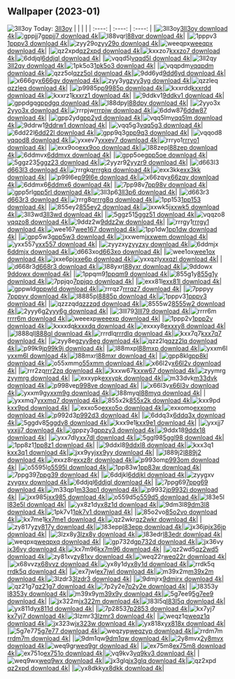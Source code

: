 ## Wallpaper (2023-01)
![3ll3oy](https://w.wallhaven.cc/full/3l/wallhaven-3ll3oy.jpg) Today: [3ll3oy](https://th.wallhaven.cc/small/3l/3ll3oy.jpg)
|      |      |      |
| :----: | :----: | :----: |
|![3ll3oy](https://th.wallhaven.cc/small/3l/3ll3oy.jpg)[3ll3oy download 4k](https://wallhaven.cc/w/3ll3oy)|![gppjj7](https://th.wallhaven.cc/small/gp/gppjj7.jpg)[gppjj7 download 4k](https://wallhaven.cc/w/gppjj7)|![l88vqr](https://th.wallhaven.cc/small/l8/l88vqr.jpg)[l88vqr download 4k](https://wallhaven.cc/w/l88vqr)|
|![1pppv3](https://th.wallhaven.cc/small/1p/1pppv3.jpg)[1pppv3 download 4k](https://wallhaven.cc/w/1pppv3)|![zyy29o](https://th.wallhaven.cc/small/zy/zyy29o.jpg)[zyy29o download 4k](https://wallhaven.cc/w/zyy29o)|![weeqpx](https://th.wallhaven.cc/small/we/weeqpx.jpg)[weeqpx download 4k](https://wallhaven.cc/w/weeqpx)|
|![qz2xpd](https://th.wallhaven.cc/small/qz/qz2xpd.jpg)[qz2xpd download 4k](https://wallhaven.cc/w/qz2xpd)|![kxxzo7](https://th.wallhaven.cc/small/kx/kxxzo7.jpg)[kxxzo7 download 4k](https://wallhaven.cc/w/kxxzo7)|![6ddjql](https://th.wallhaven.cc/small/6d/6ddjql.jpg)[6ddjql download 4k](https://wallhaven.cc/w/6ddjql)|
|![vqqd5l](https://th.wallhaven.cc/small/vq/vqqd5l.jpg)[vqqd5l download 4k](https://wallhaven.cc/w/vqqd5l)|![3ll2qy](https://th.wallhaven.cc/small/3l/3ll2qy.jpg)[3ll2qy download 4k](https://wallhaven.cc/w/3ll2qy)|![1pk5o3](https://th.wallhaven.cc/small/1p/1pk5o3.jpg)[1pk5o3 download 4k](https://wallhaven.cc/w/1pk5o3)|
|![vqqpdm](https://th.wallhaven.cc/small/vq/vqqpdm.jpg)[vqqpdm download 4k](https://wallhaven.cc/w/vqqpdm)|![qzz5ol](https://th.wallhaven.cc/small/qz/qzz5ol.jpg)[qzz5ol download 4k](https://wallhaven.cc/w/qzz5ol)|![9dd6yd](https://th.wallhaven.cc/small/9d/9dd6yd.jpg)[9dd6yd download 4k](https://wallhaven.cc/w/9dd6yd)|
|![x666gv](https://th.wallhaven.cc/small/x6/x666gv.jpg)[x666gv download 4k](https://wallhaven.cc/w/x666gv)|![zyy3yg](https://th.wallhaven.cc/small/zy/zyy3yg.jpg)[zyy3yg download 4k](https://wallhaven.cc/w/zyy3yg)|![qzzleq](https://th.wallhaven.cc/small/qz/qzzleq.jpg)[qzzleq download 4k](https://wallhaven.cc/w/qzzleq)|
|![p9985p](https://th.wallhaven.cc/small/p9/p9985p.jpg)[p9985p download 4k](https://wallhaven.cc/w/p9985p)|![kxxrdd](https://th.wallhaven.cc/small/kx/kxxrdd.jpg)[kxxrdd download 4k](https://wallhaven.cc/w/kxxrdd)|![kxxrz1](https://th.wallhaven.cc/small/kx/kxxrz1.jpg)[kxxrz1 download 4k](https://wallhaven.cc/w/kxxrz1)|
|![9ddkv1](https://th.wallhaven.cc/small/9d/9ddkv1.jpg)[9ddkv1 download 4k](https://wallhaven.cc/w/9ddkv1)|![gppdgq](https://th.wallhaven.cc/small/gp/gppdgq.jpg)[gppdgq download 4k](https://wallhaven.cc/w/gppdgq)|![l88dpy](https://th.wallhaven.cc/small/l8/l88dpy.jpg)[l88dpy download 4k](https://wallhaven.cc/w/l88dpy)|
|![2yyo3x](https://th.wallhaven.cc/small/2y/2yyo3x.jpg)[2yyo3x download 4k](https://wallhaven.cc/w/2yyo3x)|![rrrpjw](https://th.wallhaven.cc/small/rr/rrrpjw.jpg)[rrrpjw download 4k](https://wallhaven.cc/w/rrrpjw)|![6ddw87](https://th.wallhaven.cc/small/6d/6ddw87.jpg)[6ddw87 download 4k](https://wallhaven.cc/w/6ddw87)|
|![gpp2yd](https://th.wallhaven.cc/small/gp/gpp2yd.jpg)[gpp2yd download 4k](https://wallhaven.cc/w/gpp2yd)|![vqq5lm](https://th.wallhaven.cc/small/vq/vqq5lm.jpg)[vqq5lm download 4k](https://wallhaven.cc/w/vqq5lm)|![9ddrw1](https://th.wallhaven.cc/small/9d/9ddrw1.jpg)[9ddrw1 download 4k](https://wallhaven.cc/w/9ddrw1)|
|![vqq5g3](https://th.wallhaven.cc/small/vq/vqq5g3.jpg)[vqq5g3 download 4k](https://wallhaven.cc/w/vqq5g3)|![6dd22l](https://th.wallhaven.cc/small/6d/6dd22l.jpg)[6dd22l download 4k](https://wallhaven.cc/w/6dd22l)|![gpp9q3](https://th.wallhaven.cc/small/gp/gpp9q3.jpg)[gpp9q3 download 4k](https://wallhaven.cc/w/gpp9q3)|
|![vqqod8](https://th.wallhaven.cc/small/vq/vqqod8.jpg)[vqqod8 download 4k](https://wallhaven.cc/w/vqqod8)|![yxxev7](https://th.wallhaven.cc/small/yx/yxxev7.jpg)[yxxev7 download 4k](https://wallhaven.cc/w/yxxev7)|![rrryo1](https://th.wallhaven.cc/small/rr/rrryo1.jpg)[rrryo1 download 4k](https://wallhaven.cc/w/rrryo1)|
|![exx9oo](https://th.wallhaven.cc/small/ex/exx9oo.jpg)[exx9oo download 4k](https://wallhaven.cc/w/exx9oo)|![l88zep](https://th.wallhaven.cc/small/l8/l88zep.jpg)[l88zep download 4k](https://wallhaven.cc/w/l88zep)|![6ddmvx](https://th.wallhaven.cc/small/6d/6ddmvx.jpg)[6ddmvx download 4k](https://wallhaven.cc/w/6ddmvx)|
|![gpp5oe](https://th.wallhaven.cc/small/gp/gpp5oe.jpg)[gpp5oe download 4k](https://wallhaven.cc/w/gpp5oe)|![5ggz23](https://th.wallhaven.cc/small/5g/5ggz23.jpg)[5ggz23 download 4k](https://wallhaven.cc/w/5ggz23)|![2yyzr9](https://th.wallhaven.cc/small/2y/2yyzr9.jpg)[2yyzr9 download 4k](https://wallhaven.cc/w/2yyzr9)|
|![d663l3](https://th.wallhaven.cc/small/d6/d663l3.jpg)[d663l3 download 4k](https://wallhaven.cc/w/d663l3)|![rrrgkq](https://th.wallhaven.cc/small/rr/rrrgkq.jpg)[rrrgkq download 4k](https://wallhaven.cc/w/rrrgkq)|![exx3kk](https://th.wallhaven.cc/small/ex/exx3kk.jpg)[exx3kk download 4k](https://wallhaven.cc/w/exx3kk)|
|![p99l6e](https://th.wallhaven.cc/small/p9/p99l6e.jpg)[p99l6e download 4k](https://wallhaven.cc/w/p99l6e)|![x66zqv](https://th.wallhaven.cc/small/x6/x66zqv.jpg)[x66zqv download 4k](https://wallhaven.cc/w/x66zqv)|![6ddmx6](https://th.wallhaven.cc/small/6d/6ddmx6.jpg)[6ddmx6 download 4k](https://wallhaven.cc/w/6ddmx6)|
|![7pp98v](https://th.wallhaven.cc/small/7p/7pp98v.jpg)[7pp98v download 4k](https://wallhaven.cc/w/7pp98v)|![gpp5rl](https://th.wallhaven.cc/small/gp/gpp5rl.jpg)[gpp5rl download 4k](https://wallhaven.cc/w/gpp5rl)|![3ll3p6](https://th.wallhaven.cc/small/3l/3ll3p6.jpg)[3ll3p6 download 4k](https://wallhaven.cc/w/3ll3p6)|
|![d663r3](https://th.wallhaven.cc/small/d6/d663r3.jpg)[d663r3 download 4k](https://wallhaven.cc/w/d663r3)|![rrrg8q](https://th.wallhaven.cc/small/rr/rrrg8q.jpg)[rrrg8q download 4k](https://wallhaven.cc/w/rrrg8q)|![1pp153](https://th.wallhaven.cc/small/1p/1pp153.jpg)[1pp153 download 4k](https://wallhaven.cc/w/1pp153)|
|![855ey2](https://th.wallhaven.cc/small/85/855ey2.jpg)[855ey2 download 4k](https://wallhaven.cc/w/855ey2)|![jxxwk5](https://th.wallhaven.cc/small/jx/jxxwk5.jpg)[jxxwk5 download 4k](https://wallhaven.cc/w/jxxwk5)|![3ll3wd](https://th.wallhaven.cc/small/3l/3ll3wd.jpg)[3ll3wd download 4k](https://wallhaven.cc/w/3ll3wd)|
|![5ggz51](https://th.wallhaven.cc/small/5g/5ggz51.jpg)[5ggz51 download 4k](https://wallhaven.cc/w/5ggz51)|![vqqzo8](https://th.wallhaven.cc/small/vq/vqqzo8.jpg)[vqqzo8 download 4k](https://wallhaven.cc/w/vqqzo8)|![9ddz2w](https://th.wallhaven.cc/small/9d/9ddz2w.jpg)[9ddz2w download 4k](https://wallhaven.cc/w/9ddz2w)|
|![rrrgy1](https://th.wallhaven.cc/small/rr/rrrgy1.jpg)[rrrgy1 download 4k](https://wallhaven.cc/w/rrrgy1)|![wee167](https://th.wallhaven.cc/small/we/wee167.jpg)[wee167 download 4k](https://wallhaven.cc/w/wee167)|![1pp1dw](https://th.wallhaven.cc/small/1p/1pp1dw.jpg)[1pp1dw download 4k](https://wallhaven.cc/w/1pp1dw)|
|![gpp5w3](https://th.wallhaven.cc/small/gp/gpp5w3.jpg)[gpp5w3 download 4k](https://wallhaven.cc/w/gpp5w3)|![jxxwem](https://th.wallhaven.cc/small/jx/jxxwem.jpg)[jxxwem download 4k](https://wallhaven.cc/w/jxxwem)|![yxx557](https://th.wallhaven.cc/small/yx/yxx557.jpg)[yxx557 download 4k](https://wallhaven.cc/w/yxx557)|
|![zyyzxy](https://th.wallhaven.cc/small/zy/zyyzxy.jpg)[zyyzxy download 4k](https://wallhaven.cc/w/zyyzxy)|![6ddmjx](https://th.wallhaven.cc/small/6d/6ddmjx.jpg)[6ddmjx download 4k](https://wallhaven.cc/w/6ddmjx)|![d663xo](https://th.wallhaven.cc/small/d6/d663xo.jpg)[d663xo download 4k](https://wallhaven.cc/w/d663xo)|
|![wee1ox](https://th.wallhaven.cc/small/we/wee1ox.jpg)[wee1ox download 4k](https://wallhaven.cc/w/wee1ox)|![jxxe6p](https://th.wallhaven.cc/small/jx/jxxe6p.jpg)[jxxe6p download 4k](https://wallhaven.cc/w/jxxe6p)|![yxxqzl](https://th.wallhaven.cc/small/yx/yxxqzl.jpg)[yxxqzl download 4k](https://wallhaven.cc/w/yxxqzl)|
|![d668r3](https://th.wallhaven.cc/small/d6/d668r3.jpg)[d668r3 download 4k](https://wallhaven.cc/w/d668r3)|![l88yxr](https://th.wallhaven.cc/small/l8/l88yxr.jpg)[l88yxr download 4k](https://wallhaven.cc/w/l88yxr)|![9ddowx](https://th.wallhaven.cc/small/9d/9ddowx.jpg)[9ddowx download 4k](https://wallhaven.cc/w/9ddowx)|
|![1ppqm9](https://th.wallhaven.cc/small/1p/1ppqm9.jpg)[1ppqm9 download 4k](https://wallhaven.cc/w/1ppqm9)|![855g1y](https://th.wallhaven.cc/small/85/855g1y.jpg)[855g1y download 4k](https://wallhaven.cc/w/855g1y)|![7ppjqo](https://th.wallhaven.cc/small/7p/7ppjqo.jpg)[7ppjqo download 4k](https://wallhaven.cc/w/7ppjqo)|
|![exx81l](https://th.wallhaven.cc/small/ex/exx81l.jpg)[exx81l download 4k](https://wallhaven.cc/w/exx81l)|![gppwld](https://th.wallhaven.cc/small/gp/gppwld.jpg)[gppwld download 4k](https://wallhaven.cc/w/gppwld)|![rrrqz7](https://th.wallhaven.cc/small/rr/rrrqz7.jpg)[rrrqz7 download 4k](https://wallhaven.cc/w/rrrqz7)|
|![7pppyy](https://th.wallhaven.cc/small/7p/7pppyy.jpg)[7pppyy download 4k](https://wallhaven.cc/w/7pppyy)|![l8885p](https://th.wallhaven.cc/small/l8/l8885p.jpg)[l8885p download 4k](https://wallhaven.cc/w/l8885p)|![1pppv3](https://th.wallhaven.cc/small/1p/1pppv3.jpg)[1pppv3 download 4k](https://wallhaven.cc/w/1pppv3)|
|![qzzzqd](https://th.wallhaven.cc/small/qz/qzzzqd.jpg)[qzzzqd download 4k](https://wallhaven.cc/w/qzzzqd)|![8555w2](https://th.wallhaven.cc/small/85/8555w2.jpg)[8555w2 download 4k](https://wallhaven.cc/w/8555w2)|![2yyy6g](https://th.wallhaven.cc/small/2y/2yyy6g.jpg)[2yyy6g download 4k](https://wallhaven.cc/w/2yyy6g)|
|![3lll79](https://th.wallhaven.cc/small/3l/3lll79.jpg)[3lll79 download 4k](https://wallhaven.cc/w/3lll79)|![rrrr6m](https://th.wallhaven.cc/small/rr/rrrr6m.jpg)[rrrr6m download 4k](https://wallhaven.cc/w/rrrr6m)|![weeexp](https://th.wallhaven.cc/small/we/weeexp.jpg)[weeexp download 4k](https://wallhaven.cc/w/weeexp)|
|![1ppp2v](https://th.wallhaven.cc/small/1p/1ppp2v.jpg)[1ppp2v download 4k](https://wallhaven.cc/w/1ppp2v)|![kxxxdq](https://th.wallhaven.cc/small/kx/kxxxdq.jpg)[kxxxdq download 4k](https://wallhaven.cc/w/kxxxdq)|![exxxy8](https://th.wallhaven.cc/small/ex/exxxy8.jpg)[exxxy8 download 4k](https://wallhaven.cc/w/exxxy8)|
|![l888ql](https://th.wallhaven.cc/small/l8/l888ql.jpg)[l888ql download 4k](https://wallhaven.cc/w/l888ql)|![rrrdlq](https://th.wallhaven.cc/small/rr/rrrdlq.jpg)[rrrdlq download 4k](https://wallhaven.cc/w/rrrdlq)|![kxx7q7](https://th.wallhaven.cc/small/kx/kxx7q7.jpg)[kxx7q7 download 4k](https://wallhaven.cc/w/kxx7q7)|
|![zyy8eg](https://th.wallhaven.cc/small/zy/zyy8eg.jpg)[zyy8eg download 4k](https://wallhaven.cc/w/zyy8eg)|![qzz2lq](https://th.wallhaven.cc/small/qz/qzz2lq.jpg)[qzz2lq download 4k](https://wallhaven.cc/w/qzz2lq)|![p99k9j](https://th.wallhaven.cc/small/p9/p99k9j.jpg)[p99k9j download 4k](https://wallhaven.cc/w/p99k9j)|
|![l88mxp](https://th.wallhaven.cc/small/l8/l88mxp.jpg)[l88mxp download 4k](https://wallhaven.cc/w/l88mxp)|![yxxm6l](https://th.wallhaven.cc/small/yx/yxxm6l.jpg)[yxxm6l download 4k](https://wallhaven.cc/w/yxxm6l)|![l88mxr](https://th.wallhaven.cc/small/l8/l88mxr.jpg)[l88mxr download 4k](https://wallhaven.cc/w/l88mxr)|
|![gpp8kl](https://th.wallhaven.cc/small/gp/gpp8kl.jpg)[gpp8kl download 4k](https://wallhaven.cc/w/gpp8kl)|![o55xmm](https://th.wallhaven.cc/small/o5/o55xmm.jpg)[o55xmm download 4k](https://wallhaven.cc/w/o55xmm)|![x66l2v](https://th.wallhaven.cc/small/x6/x66l2v.jpg)[x66l2v download 4k](https://wallhaven.cc/w/x66l2v)|
|![rrr2zq](https://th.wallhaven.cc/small/rr/rrr2zq.jpg)[rrr2zq download 4k](https://wallhaven.cc/w/rrr2zq)|![kxxw67](https://th.wallhaven.cc/small/kx/kxxw67.jpg)[kxxw67 download 4k](https://wallhaven.cc/w/kxxw67)|![zyymrg](https://th.wallhaven.cc/small/zy/zyymrg.jpg)[zyymrg download 4k](https://wallhaven.cc/w/zyymrg)|
|![exxypk](https://th.wallhaven.cc/small/ex/exxypk.jpg)[exxypk download 4k](https://wallhaven.cc/w/exxypk)|![m33dvk](https://th.wallhaven.cc/small/m3/m33dvk.jpg)[m33dvk download 4k](https://wallhaven.cc/w/m33dvk)|![p998ve](https://th.wallhaven.cc/small/p9/p998ve.jpg)[p998ve download 4k](https://wallhaven.cc/w/p998ve)|
|![x66l3v](https://th.wallhaven.cc/small/x6/x66l3v.jpg)[x66l3v download 4k](https://wallhaven.cc/w/x66l3v)|![yxxm9g](https://th.wallhaven.cc/small/yx/yxxm9g.jpg)[yxxm9g download 4k](https://wallhaven.cc/w/yxxm9g)|![l88myq](https://th.wallhaven.cc/small/l8/l88myq.jpg)[l88myq download 4k](https://wallhaven.cc/w/l88myq)|
|![yxxmq7](https://th.wallhaven.cc/small/yx/yxxmq7.jpg)[yxxmq7 download 4k](https://wallhaven.cc/w/yxxmq7)|![855x2k](https://th.wallhaven.cc/small/85/855x2k.jpg)[855x2k download 4k](https://wallhaven.cc/w/855x2k)|![kxx9pd](https://th.wallhaven.cc/small/kx/kxx9pd.jpg)[kxx9pd download 4k](https://wallhaven.cc/w/kxx9pd)|
|![exxo5o](https://th.wallhaven.cc/small/ex/exxo5o.jpg)[exxo5o download 4k](https://wallhaven.cc/w/exxo5o)|![exxomo](https://th.wallhaven.cc/small/ex/exxomo.jpg)[exxomo download 4k](https://wallhaven.cc/w/exxomo)|![p992d3](https://th.wallhaven.cc/small/p9/p992d3.jpg)[p992d3 download 4k](https://wallhaven.cc/w/p992d3)|
|![6ddq3x](https://th.wallhaven.cc/small/6d/6ddq3x.jpg)[6ddq3x download 4k](https://wallhaven.cc/w/6ddq3x)|![5ggdv8](https://th.wallhaven.cc/small/5g/5ggdv8.jpg)[5ggdv8 download 4k](https://wallhaven.cc/w/5ggdv8)|![kxx9e1](https://th.wallhaven.cc/small/kx/kxx9e1.jpg)[kxx9e1 download 4k](https://wallhaven.cc/w/kxx9e1)|
|![yxxjj7](https://th.wallhaven.cc/small/yx/yxxjj7.jpg)[yxxjj7 download 4k](https://wallhaven.cc/w/yxxjj7)|![gppzy3](https://th.wallhaven.cc/small/gp/gppzy3.jpg)[gppzy3 download 4k](https://wallhaven.cc/w/gppzy3)|![9ddx18](https://th.wallhaven.cc/small/9d/9ddx18.jpg)[9ddx18 download 4k](https://wallhaven.cc/w/9ddx18)|
|![yxx7dl](https://th.wallhaven.cc/small/yx/yxx7dl.jpg)[yxx7dl download 4k](https://wallhaven.cc/w/yxx7dl)|![5ggl98](https://th.wallhaven.cc/small/5g/5ggl98.jpg)[5ggl98 download 4k](https://wallhaven.cc/w/5ggl98)|![1pp8z1](https://th.wallhaven.cc/small/1p/1pp8z1.jpg)[1pp8z1 download 4k](https://wallhaven.cc/w/1pp8z1)|
|![9ddxl8](https://th.wallhaven.cc/small/9d/9ddxl8.jpg)[9ddxl8 download 4k](https://wallhaven.cc/w/9ddxl8)|![kxx3q1](https://th.wallhaven.cc/small/kx/kxx3q1.jpg)[kxx3q1 download 4k](https://wallhaven.cc/w/kxx3q1)|![jxx9yy](https://th.wallhaven.cc/small/jx/jxx9yy.jpg)[jxx9yy download 4k](https://wallhaven.cc/w/jxx9yy)|
|![l889j2](https://th.wallhaven.cc/small/l8/l889j2.jpg)[l889j2 download 4k](https://wallhaven.cc/w/l889j2)|![exxz8r](https://th.wallhaven.cc/small/ex/exxz8r.jpg)[exxz8r download 4k](https://wallhaven.cc/w/exxz8r)|![p993om](https://th.wallhaven.cc/small/p9/p993om.jpg)[p993om download 4k](https://wallhaven.cc/w/p993om)|
|![o5595l](https://th.wallhaven.cc/small/o5/o5595l.jpg)[o5595l download 4k](https://wallhaven.cc/w/o5595l)|![1pp83w](https://th.wallhaven.cc/small/1p/1pp83w.jpg)[1pp83w download 4k](https://wallhaven.cc/w/1pp83w)|![7ppg39](https://th.wallhaven.cc/small/7p/7ppg39.jpg)[7ppg39 download 4k](https://wallhaven.cc/w/7ppg39)|
|![6ddjkl](https://th.wallhaven.cc/small/6d/6ddjkl.jpg)[6ddjkl download 4k](https://wallhaven.cc/w/6ddjkl)|![zyygxv](https://th.wallhaven.cc/small/zy/zyygxv.jpg)[zyygxv download 4k](https://wallhaven.cc/w/zyygxv)|![6ddjql](https://th.wallhaven.cc/small/6d/6ddjql.jpg)[6ddjql download 4k](https://wallhaven.cc/w/6ddjql)|
|![7ppg69](https://th.wallhaven.cc/small/7p/7ppg69.jpg)[7ppg69 download 4k](https://wallhaven.cc/w/7ppg69)|![m33qp1](https://th.wallhaven.cc/small/m3/m33qp1.jpg)[m33qp1 download 4k](https://wallhaven.cc/w/m33qp1)|![p9932j](https://th.wallhaven.cc/small/p9/p9932j.jpg)[p9932j download 4k](https://wallhaven.cc/w/p9932j)|
|![jxx985](https://th.wallhaven.cc/small/jx/jxx985.jpg)[jxx985 download 4k](https://wallhaven.cc/w/jxx985)|![o559d5](https://th.wallhaven.cc/small/o5/o559d5.jpg)[o559d5 download 4k](https://wallhaven.cc/w/o559d5)|![l83e5l](https://th.wallhaven.cc/small/l8/l83e5l.jpg)[l83e5l download 4k](https://wallhaven.cc/w/l83e5l)|
|![yx8z1d](https://th.wallhaven.cc/small/yx/yx8z1d.jpg)[yx8z1d download 4k](https://wallhaven.cc/w/yx8z1d)|![9dm3l8](https://th.wallhaven.cc/small/9d/9dm3l8.jpg)[9dm3l8 download 4k](https://wallhaven.cc/w/9dm3l8)|![1pk7v1](https://th.wallhaven.cc/small/1p/1pk7v1.jpg)[1pk7v1 download 4k](https://wallhaven.cc/w/1pk7v1)|
|![85o2vo](https://th.wallhaven.cc/small/85/85o2vo.jpg)[85o2vo download 4k](https://wallhaven.cc/w/85o2vo)|![kx7me1](https://th.wallhaven.cc/small/kx/kx7me1.jpg)[kx7me1 download 4k](https://wallhaven.cc/w/kx7me1)|![qz2wkr](https://th.wallhaven.cc/small/qz/qz2wkr.jpg)[qz2wkr download 4k](https://wallhaven.cc/w/qz2wkr)|
|![zy817y](https://th.wallhaven.cc/small/zy/zy817y.jpg)[zy817y download 4k](https://wallhaven.cc/w/zy817y)|![l83epp](https://th.wallhaven.cc/small/l8/l83epp.jpg)[l83epp download 4k](https://wallhaven.cc/w/l83epp)|![jx36jp](https://th.wallhaven.cc/small/jx/jx36jp.jpg)[jx36jp download 4k](https://wallhaven.cc/w/jx36jp)|
|![3lzx8y](https://th.wallhaven.cc/small/3l/3lzx8y.jpg)[3lzx8y download 4k](https://wallhaven.cc/w/3lzx8y)|![l83edr](https://th.wallhaven.cc/small/l8/l83edr.jpg)[l83edr download 4k](https://wallhaven.cc/w/l83edr)|![weqpxq](https://th.wallhaven.cc/small/we/weqpxq.jpg)[weqpxq download 4k](https://wallhaven.cc/w/weqpxq)|
|![gp732d](https://th.wallhaven.cc/small/gp/gp732d.jpg)[gp732d download 4k](https://wallhaven.cc/w/gp732d)|![jx36vy](https://th.wallhaven.cc/small/jx/jx36vy.jpg)[jx36vy download 4k](https://wallhaven.cc/w/jx36vy)|![kx7m96](https://th.wallhaven.cc/small/kx/kx7m96.jpg)[kx7m96 download 4k](https://wallhaven.cc/w/kx7m96)|
|![qz2wd5](https://th.wallhaven.cc/small/qz/qz2wd5.jpg)[qz2wd5 download 4k](https://wallhaven.cc/w/qz2wd5)|![zy81xv](https://th.wallhaven.cc/small/zy/zy81xv.jpg)[zy81xv download 4k](https://wallhaven.cc/w/zy81xv)|![weq22r](https://th.wallhaven.cc/small/we/weq22r.jpg)[weq22r download 4k](https://wallhaven.cc/w/weq22r)|
|![x68vvz](https://th.wallhaven.cc/small/x6/x68vvz.jpg)[x68vvz download 4k](https://wallhaven.cc/w/x68vvz)|![yx8y1d](https://th.wallhaven.cc/small/yx/yx8y1d.jpg)[yx8y1d download 4k](https://wallhaven.cc/w/yx8y1d)|![rrdk5q](https://th.wallhaven.cc/small/rr/rrdk5q.jpg)[rrdk5q download 4k](https://wallhaven.cc/w/rrdk5q)|
|![ex7jwl](https://th.wallhaven.cc/small/ex/ex7jwl.jpg)[ex7jwl download 4k](https://wallhaven.cc/w/ex7jwl)|![m39x2m](https://th.wallhaven.cc/small/m3/m39x2m.jpg)[m39x2m download 4k](https://wallhaven.cc/w/m39x2m)|![3lzdr3](https://th.wallhaven.cc/small/3l/3lzdr3.jpg)[3lzdr3 download 4k](https://wallhaven.cc/w/3lzdr3)|
|![9dmjrx](https://th.wallhaven.cc/small/9d/9dmjrx.jpg)[9dmjrx download 4k](https://wallhaven.cc/w/9dmjrx)|![qz21g7](https://th.wallhaven.cc/small/qz/qz21g7.jpg)[qz21g7 download 4k](https://wallhaven.cc/w/qz21g7)|![7p2y2e](https://th.wallhaven.cc/small/7p/7p2y2e.jpg)[7p2y2e download 4k](https://wallhaven.cc/w/7p2y2e)|
|![l8353y](https://th.wallhaven.cc/small/l8/l8353y.jpg)[l8353y download 4k](https://wallhaven.cc/w/l8353y)|![m39x9y](https://th.wallhaven.cc/small/m3/m39x9y.jpg)[m39x9y download 4k](https://wallhaven.cc/w/m39x9y)|![5g7ee9](https://th.wallhaven.cc/small/5g/5g7ee9.jpg)[5g7ee9 download 4k](https://wallhaven.cc/w/5g7ee9)|
|![jx322m](https://th.wallhaven.cc/small/jx/jx322m.jpg)[jx322m download 4k](https://wallhaven.cc/w/jx322m)|![l83l5q](https://th.wallhaven.cc/small/l8/l83l5q.jpg)[l83l5q download 4k](https://wallhaven.cc/w/l83l5q)|![yx811d](https://th.wallhaven.cc/small/yx/yx811d.jpg)[yx811d download 4k](https://wallhaven.cc/w/yx811d)|
|![7p2853](https://th.wallhaven.cc/small/7p/7p2853.jpg)[7p2853 download 4k](https://wallhaven.cc/w/7p2853)|![kx7yj7](https://th.wallhaven.cc/small/kx/kx7yj7.jpg)[kx7yj7 download 4k](https://wallhaven.cc/w/kx7yj7)|![3lzmr3](https://th.wallhaven.cc/small/3l/3lzmr3.jpg)[3lzmr3 download 4k](https://wallhaven.cc/w/3lzmr3)|
|![weqz1q](https://th.wallhaven.cc/small/we/weqz1q.jpg)[weqz1q download 4k](https://wallhaven.cc/w/weqz1q)|![jx323w](https://th.wallhaven.cc/small/jx/jx323w.jpg)[jx323w download 4k](https://wallhaven.cc/w/jx323w)|![yx818x](https://th.wallhaven.cc/small/yx/yx818x.jpg)[yx818x download 4k](https://wallhaven.cc/w/yx818x)|
|![5g7e77](https://th.wallhaven.cc/small/5g/5g7e77.jpg)[5g7e77 download 4k](https://wallhaven.cc/w/5g7e77)|![weqzyp](https://th.wallhaven.cc/small/we/weqzyp.jpg)[weqzyp download 4k](https://wallhaven.cc/w/weqzyp)|![rrdm7m](https://th.wallhaven.cc/small/rr/rrdm7m.jpg)[rrdm7m download 4k](https://wallhaven.cc/w/rrdm7m)|
|![9dm1qw](https://th.wallhaven.cc/small/9d/9dm1qw.jpg)[9dm1qw download 4k](https://wallhaven.cc/w/9dm1qw)|![2y8mvx](https://th.wallhaven.cc/small/2y/2y8mvx.jpg)[2y8mvx download 4k](https://wallhaven.cc/w/2y8mvx)|![weq9gr](https://th.wallhaven.cc/small/we/weq9gr.jpg)[weq9gr download 4k](https://wallhaven.cc/w/weq9gr)|
|![ex75m8](https://th.wallhaven.cc/small/ex/ex75m8.jpg)[ex75m8 download 4k](https://wallhaven.cc/w/ex75m8)|![ex751o](https://th.wallhaven.cc/small/ex/ex751o.jpg)[ex751o download 4k](https://wallhaven.cc/w/ex751o)|![vq9kv3](https://th.wallhaven.cc/small/vq/vq9kv3.jpg)[vq9kv3 download 4k](https://wallhaven.cc/w/vq9kv3)|
|![weq9wx](https://th.wallhaven.cc/small/we/weq9wx.jpg)[weq9wx download 4k](https://wallhaven.cc/w/weq9wx)|![jx3glq](https://th.wallhaven.cc/small/jx/jx3glq.jpg)[jx3glq download 4k](https://wallhaven.cc/w/jx3glq)|![qz2xpd](https://th.wallhaven.cc/small/qz/qz2xpd.jpg)[qz2xpd download 4k](https://wallhaven.cc/w/qz2xpd)|
|![yx8dkk](https://th.wallhaven.cc/small/yx/yx8dkk.jpg)[yx8dkk download 4k](https://wallhaven.cc/w/yx8dkk)|